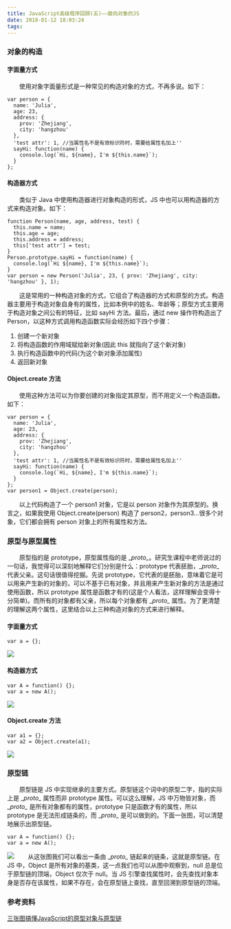 ```yaml
---
title: JavaScript高级程序回顾(五)——面向对象的JS
date: 2018-01-12 18:03:24
tags:
---
```


### 对象的构造

#### 字面量方式
　　使用对象字面量形式是一种常见的构造对象的方式，不再多说。如下：
```
var person = {
  name: 'Julia',
  age: 23,
  address: {
    prov: 'Zhejiang',
    city: 'hangzhou'
  },
  'test attr': 1, //当属性名不是有效标识符时，需要给属性名加上''
  sayHi: function(name) {
    console.log(`Hi, ${name}, I'm ${this.name}`);
  }
};
```

#### 构造器方式
　　类似于 Java 中使用构造器进行对象构造的形式，JS 中也可以用构造器的方式来构造对象。如下：
```
function Person(name, age, address, test) {
  this.name = name;
  this.age = age;
  this.address = address;
  this['test attr'] = test;
}
Person.prototype.sayHi = function(name) {
  console.log(`Hi ${name}, I'm ${this.name}`);
}
var person = new Person('Julia', 23, { prov: 'Zhejiang', city: 'hangzhou' }, 1);
```
　　这是常用的一种构造对象的方式，它组合了构造器的方式和原型的方式。构造器主要用于构造对象自身有的属性，比如本例中的姓名、年龄等；原型方式主要用于构造对象之间公有的特征，比如 sayHi 方法。最后，通过 new 操作符构造出了 Person，以这种方式调用构造函数实际会经历如下四个步骤：
1. 创建一个新对象
2. 将构造函数的作用域赋给新对象(因此 this 就指向了这个新对象)
3. 执行构造函数中的代码(为这个新对象添加属性)
4. 返回新对象

#### Object.create 方法
　　使用这种方法可以为你要创建的对象指定其原型，而不用定义一个构造函数。如下：
```
var person = {
  name: 'Julia',
  age: 23,
  address: {
    prov: 'Zhejiang',
    city: 'hangzhou'
  },
  'test attr': 1, //当属性名不是有效标识符时，需要给属性名加上''
  sayHi: function(name) {
    console.log(`Hi, ${name}, I'm ${this.name}`);
  }
};
var person1 = Object.create(person);
```
　　以上代码构造了一个 person1 对象，它是以 person 对象作为其原型的。换言之，如果我使用 Object.create(person) 构造了 person2，person3...很多个对象，它们都会拥有 person 对象上的所有属性和方法。

### 原型与原型属性
　　原型指的是 prototype，原型属性指的是 \__proto\__。研究生课程中老师说过的一句话，我觉得可以深刻地解释它们分别是什么：prototype 代表胚胎，\__proto\__ 代表父亲。这句话很值得挖掘。先说 prototype，它代表的是胚胎，意味着它是可以用来产生新的对象的，可以不基于已有对象，并且用来产生新对象的方法是通过使用函数，所以 prototype 属性是函数才有的(这是个人看法，这样理解会变得十分简单)。而所有的对象都有父亲，所以每个对象都有 \__proto\__ 属性。为了更清楚的理解这两个属性，这里结合以上三种构造对象的方式来进行解释。

#### 字面量方式
```
var a = {};
```
![](//wx4.sinaimg.cn/mw690/79b5b053gy1fne3p7cpj5j20el06rjrz.jpg)

#### 构造器方式
```
var A = function() {};
var a = new A();
```
![](//wx4.sinaimg.cn/mw690/79b5b053gy1fne3p7505lj20ef06xgm4.jpg)

#### Object.create 方法
```
var a1 = {};
var a2 = Object.create(a1);
```
![](//wx3.sinaimg.cn/mw690/79b5b053gy1fne3p7bzh9j20eq06v3yw.jpg)

### 原型链
　　原型链是 JS 中实现继承的主要方式。原型链这个词中的原型二字，指的实际上是 \__proto\__ 属性而非 prototype 属性。可以这么理解，JS 中万物皆对象，而 \__proto\__ 是所有对象都有的属性，prototype 只是函数才有的属性，所以 prototype 是无法形成链条的，而 \__proto\__ 是可以做到的。下面一张图，可以清楚地展示出原型链。
```
var A = function() {};
var a = new A();
```
![](https://wx2.sinaimg.cn/mw690/79b5b053gy1fne3v9tn5sj20la053q3p.jpg)
　　从这张图我们可以看出一条由 \__proto\__ 链起来的链条，这就是原型链。在 JS 中，Object 是所有对象的基类，这一点我们也可以从图中观察到，null 总是位于原型链的顶端，Object 仅次于 null。当 JS 引擎查找属性时，会先查找对象本身是否存在该属性，如果不存在，会在原型链上查找，直至回溯到原型链的顶端。

### 参考资料
[三张图搞懂JavaScript的原型对象与原型链](http://www.cnblogs.com/shuiyi/p/5305435.html)
